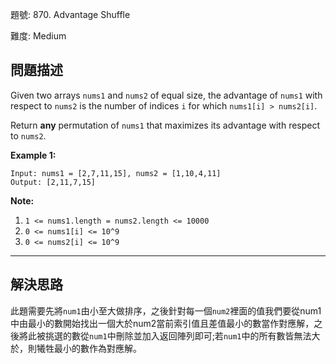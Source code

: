 題號: 870. Advantage Shuffle

難度: Medium

## 問題描述

Given two arrays `nums1` and `nums2` of equal size, the advantage of `nums1` with respect to `nums2` is the number of indices `i` for which `nums1[i] > nums2[i]`.

Return **any** permutation of `nums1` that maximizes its advantage with respect to `nums2`.


**Example 1:**

```
Input: nums1 = [2,7,11,15], nums2 = [1,10,4,11]
Output: [2,11,7,15]
```

**Note:**

1. `1 <= nums1.length = nums2.length <= 10000`
2. `0 <= nums1[i] <= 10^9`
3. `0 <= nums2[i] <= 10^9`




---
## 解決思路

此題需要先將`num1`由小至大做排序，之後針對每一個`num2`裡面的值我們要從num1中由最小的數開始找出一個大於num2當前索引值且差值最小的數當作對應解，之後將此被挑選的數從`num1`中刪除並加入返回陣列即可;若`num1`中的所有數皆無法大於，則犧牲最小的數作為對應解。